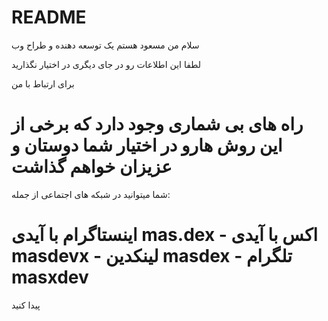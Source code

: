 # README

سلام من مسعود هستم
یک توسعه دهنده و طراح وب

لطفا این اطلاعات رو در جای دیگری در اختیار نگذارید


برای ارتباط با من 
# راه های بی شماری وجود دارد که برخی از این روش هارو در اختیار شما دوستان و عزیزان خواهم گذاشت

 
شما میتوانید در شبکه های اجتماعی از جمله:

# اینستاگرام با آیدی mas.dex - اکس با آیدی masdevx - لینکدین masdex - تلگرام masxdev 


پیدا کنید
